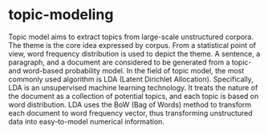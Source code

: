 # topic-modeling

Topic model aims to extract topics from large-scale unstructured corpora. The theme is the core idea expressed by corpus. From a statistical point of view, word frequency distribution is used to depict the theme. A sentence, a paragraph, and a document are considered to be generated from a topic-and word-based probability model. In the field of topic model, the most commonly used algorithm is LDA (Latent Dirichlet Allocation). Specifically, LDA is an unsupervised machine learning technology. It treats the nature of the document as a collection of potential topics, and each topic is based on word distribution. LDA uses the BoW (Bag of Words) method to transform each document to word frequency vector, thus transforming unstructured data into easy-to-model numerical information. 

